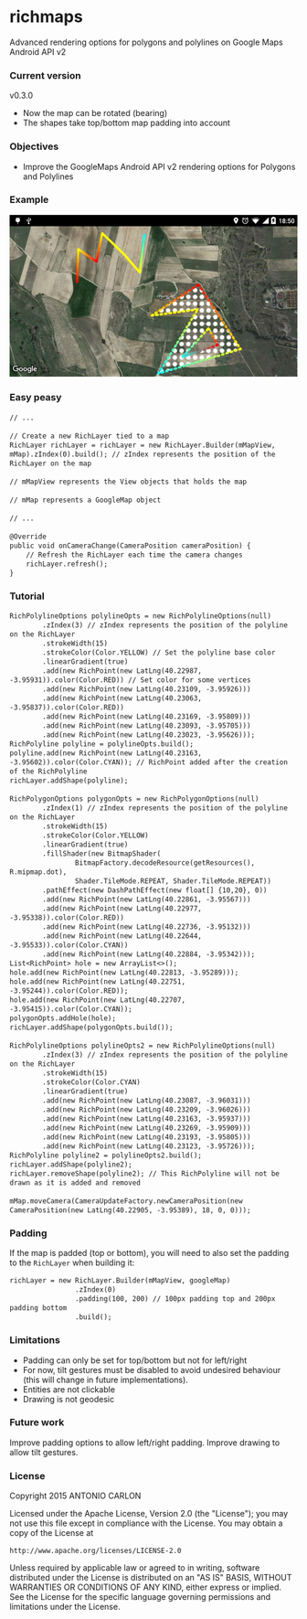 # richmaps

Advanced rendering options for polygons and polylines on Google Maps Android API v2

### Current version
v0.3.0

 - Now the map can be rotated (bearing)
 - The shapes take top/bottom map padding into account

### Objectives
 - Improve the GoogleMaps Android API v2 rendering options for Polygons and Polylines

### Example
![alt tag](https://github.com/antoniocarlon/richmaps/blob/master/example.jpg)

### Easy peasy
```
// ...

// Create a new RichLayer tied to a map
RichLayer richLayer = richLayer = new RichLayer.Builder(mMapView, mMap).zIndex(0).build(); // zIndex represents the position of the RichLayer on the map
                                                                                           // mMapView represents the View objects that holds the map
                                                                                           // mMap represents a GoogleMap object

// ...

@Override
public void onCameraChange(CameraPosition cameraPosition) {
    // Refresh the RichLayer each time the camera changes
    richLayer.refresh();
}
```

### Tutorial
```
RichPolylineOptions polylineOpts = new RichPolylineOptions(null)
        .zIndex(3) // zIndex represents the position of the polyline on the RichLayer
        .strokeWidth(15)
        .strokeColor(Color.YELLOW) // Set the polyline base color
        .linearGradient(true)
        .add(new RichPoint(new LatLng(40.22987, -3.95931)).color(Color.RED)) // Set color for some vertices
        .add(new RichPoint(new LatLng(40.23109, -3.95926)))
        .add(new RichPoint(new LatLng(40.23063, -3.95837)).color(Color.RED))
        .add(new RichPoint(new LatLng(40.23169, -3.95809)))
        .add(new RichPoint(new LatLng(40.23093, -3.95705)))
        .add(new RichPoint(new LatLng(40.23023, -3.95626)));
RichPolyline polyline = polylineOpts.build();
polyline.add(new RichPoint(new LatLng(40.23163, -3.95602)).color(Color.CYAN)); // RichPoint added after the creation of the RichPolyline
richLayer.addShape(polyline);

RichPolygonOptions polygonOpts = new RichPolygonOptions(null)
        .zIndex(1) // zIndex represents the position of the polyline on the RichLayer
        .strokeWidth(15)
        .strokeColor(Color.YELLOW)
        .linearGradient(true)
        .fillShader(new BitmapShader(
                BitmapFactory.decodeResource(getResources(), R.mipmap.dot),
                Shader.TileMode.REPEAT, Shader.TileMode.REPEAT))
        .pathEffect(new DashPathEffect(new float[] {10,20}, 0))
        .add(new RichPoint(new LatLng(40.22861, -3.95567)))
        .add(new RichPoint(new LatLng(40.22977, -3.95338)).color(Color.RED))
        .add(new RichPoint(new LatLng(40.22736, -3.95132)))
        .add(new RichPoint(new LatLng(40.22644, -3.95533)).color(Color.CYAN))
        .add(new RichPoint(new LatLng(40.22884, -3.95342)));
List<RichPoint> hole = new ArrayList<>();
hole.add(new RichPoint(new LatLng(40.22813, -3.95289)));
hole.add(new RichPoint(new LatLng(40.22751, -3.95244)).color(Color.RED));
hole.add(new RichPoint(new LatLng(40.22707, -3.95415)).color(Color.CYAN));
polygonOpts.addHole(hole);
richLayer.addShape(polygonOpts.build());

RichPolylineOptions polylineOpts2 = new RichPolylineOptions(null)
        .zIndex(3) // zIndex represents the position of the polyline on the RichLayer
        .strokeWidth(15)
        .strokeColor(Color.CYAN)
        .linearGradient(true)
        .add(new RichPoint(new LatLng(40.23087, -3.96031)))
        .add(new RichPoint(new LatLng(40.23209, -3.96026)))
        .add(new RichPoint(new LatLng(40.23163, -3.95937)))
        .add(new RichPoint(new LatLng(40.23269, -3.95909)))
        .add(new RichPoint(new LatLng(40.23193, -3.95805)))
        .add(new RichPoint(new LatLng(40.23123, -3.95726)));
RichPolyline polyline2 = polylineOpts2.build();
richLayer.addShape(polyline2);
richLayer.removeShape(polyline2); // This RichPolyline will not be drawn as it is added and removed

mMap.moveCamera(CameraUpdateFactory.newCameraPosition(new CameraPosition(new LatLng(40.22905, -3.95389), 18, 0, 0)));
```

### Padding
If the map is padded (top or bottom), you will need to also set the padding to the `RichLayer` when building it:
```
richLayer = new RichLayer.Builder(mMapView, googleMap)
                .zIndex(0)
                .padding(100, 200) // 100px padding top and 200px padding bottom
                .build();
```

### Limitations
- Padding can only be set for top/bottom but not for left/right
- For now, tilt gestures must be disabled to avoid undesired behaviour (this will change in future implementations).
- Entities are not clickable
- Drawing is not geodesic

### Future work
Improve padding options to allow left/right padding.
Improve drawing to allow tilt gestures.

### License
Copyright 2015 ANTONIO CARLON

Licensed under the Apache License, Version 2.0 (the "License");
you may not use this file except in compliance with the License.
You may obtain a copy of the License at

    http://www.apache.org/licenses/LICENSE-2.0

Unless required by applicable law or agreed to in writing, software
distributed under the License is distributed on an "AS IS" BASIS,
WITHOUT WARRANTIES OR CONDITIONS OF ANY KIND, either express or implied.
See the License for the specific language governing permissions and
limitations under the License.